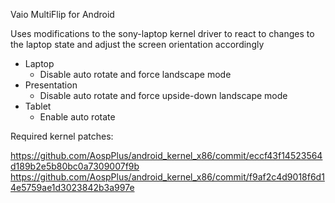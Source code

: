 Vaio MultiFlip for Android

Uses modifications to the sony-laptop kernel driver to react to changes to the laptop state and adjust the screen orientation accordingly

  * Laptop
    * Disable auto rotate and force landscape mode
  * Presentation
    * Disable auto rotate and force upside-down landscape mode
  * Tablet
    * Enable auto rotate

Required kernel patches: 

https://github.com/AospPlus/android_kernel_x86/commit/eccf43f14523564d189b2e5b80bc0a7309007f9b
https://github.com/AospPlus/android_kernel_x86/commit/f9af2c4d9018f6d14e5759ae1d3023842b3a997e


